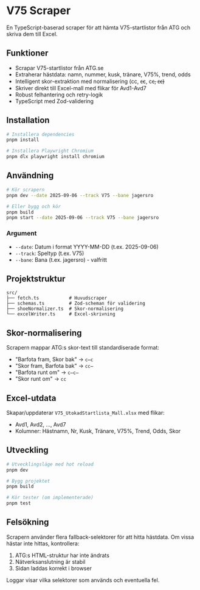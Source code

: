 # V75 Scraper

En TypeScript-baserad scraper för att hämta V75-startlistor från ATG och skriva dem till Excel.

## Funktioner

- Scrapar V75-startlistor från ATG.se
- Extraherar hästdata: namn, nummer, kusk, tränare, V75%, trend, odds
- Intelligent skor-extraktion med normalisering (cc, c̶c, cc̶, c̶c̶)
- Skriver direkt till Excel-mall med flikar för Avd1-Avd7
- Robust felhantering och retry-logik
- TypeScript med Zod-validering

## Installation

```bash
# Installera dependencies
pnpm install

# Installera Playwright Chromium
pnpm dlx playwright install chromium
```

## Användning

```bash
# Kör scrapern
pnpm dev --date 2025-09-06 --track V75 --bane jagersro

# Eller bygg och kör
pnpm build
pnpm start --date 2025-09-06 --track V75 --bane jagersro
```

### Argument

- `--date`: Datum i format YYYY-MM-DD (t.ex. 2025-09-06)
- `--track`: Speltyp (t.ex. V75)
- `--bane`: Bana (t.ex. jagersro) - valfritt

## Projektstruktur

```
src/
├── fetch.ts           # Huvudscraper
├── schemas.ts         # Zod-scheman för validering
├── shoeNormalizer.ts  # Skor-normalisering
└── excelWriter.ts     # Excel-skrivning
```

## Skor-normalisering

Scrapern mappar ATG:s skor-text till standardiserade format:

- "Barfota fram, Skor bak" → `c̶c`
- "Skor fram, Barfota bak" → `cc̶`
- "Barfota runt om" → `c̶c̶`
- "Skor runt om" → `cc`

## Excel-utdata

Skapar/uppdaterar `V75_UtokadStartlista_Mall.xlsx` med flikar:

- Avd1, Avd2, ..., Avd7
- Kolumner: Hästnamn, Nr, Kusk, Tränare, V75%, Trend, Odds, Skor

## Utveckling

```bash
# Utvecklingsläge med hot reload
pnpm dev

# Bygg projektet
pnpm build

# Kör tester (om implementerade)
pnpm test
```

## Felsökning

Scrapern använder flera fallback-selektorer för att hitta hästdata. Om vissa hästar inte hittas, kontrollera:

1. ATG:s HTML-struktur har inte ändrats
2. Nätverksanslutning är stabil
3. Sidan laddas korrekt i browser

Loggar visar vilka selektorer som används och eventuella fel.
